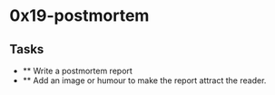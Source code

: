 # 0x19-postmortem

## Tasks
* ** Write a postmortem report
* ** Add an image or humour to make the report attract the reader.
